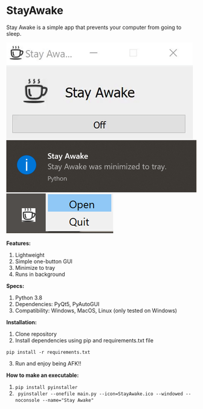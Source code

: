 # StayAwake  
Stay Awake is a simple app that prevents your computer from going to sleep.  
  
![](app.gif)  
![](trayMessage.png)  
![](trayMenu.png)  
  
**Features:**  
  1) Lightweight  
  2) Simple one-button GUI  
  3) Minimize to tray  
  4) Runs in background  
  
**Specs:**  
  1) Python 3.8  
  2) Dependencies: PyQt5, PyAutoGUI  
  3) Compatibility: Windows, MacOS, Linux (only tested on Windows)  

**Installation:**  
  1) Clone repository  
  2) Install dependencies using pip and requirements.txt file  
  ```
  pip install -r requirements.txt
  ```
  3) Run and enjoy being AFK!!  
  
  **How to make an executable:**  
  1) ```pip install pyinstaller```  
  2) ``` pyinstaller --onefile main.py --icon=StayAwake.ico --windowed --noconsole --name="Stay Awake"```  
  
